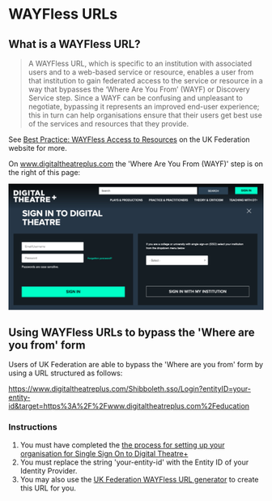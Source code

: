 # WAYFless URLs


## What is a WAYFless URL?


> A WAYFless URL, which is specific to an institution with associated users and to a web-based service or resource, enables a user from that institution to gain federated access to the service or resource in a way that bypasses the ‘Where Are You From’ (WAYF) or Discovery Service step.
> Since a WAYF can be confusing and unpleasant to negotiate, bypassing it represents an improved end-user experience; this in turn can help organisations ensure that their users get best use of the services and resources that they provide.

See [Best Practice: WAYFless Access to Resources](https://www.ukfederation.org.uk/library/uploads/Documents/WAYFlessGuidance.pdf) on the UK Federation website for more.

On www.digitaltheatreplus.com the 'Where Are You From (WAYF)' step is on the right of this page:

![Image of random symbols and characters generated by EZProxy](/_media/where-are-you-from.png)

## Using WAYFless URLs to bypass the 'Where are you from' form

Users of UK Federation are able to bypass the 'Where are you from' form by using a URL structured as follows:

https://www.digitaltheatreplus.com/Shibboleth.sso/Login?entityID=your-entity-id&target=https%3A%2F%2Fwww.digitaltheatreplus.com%2Feducation

### Instructions

1. You must have completed the [the process for setting up your organisation for Single Sign On to Digital Theatre+](single-sign-on.md)
1. You must replace the string 'your-entity-id' with the Entity ID of your Identity Provider.
1. You may also use the [UK Federation WAYFless URL generator](https://wugen.ukfederation.org.uk/login.xhtml) to create this URL for you.